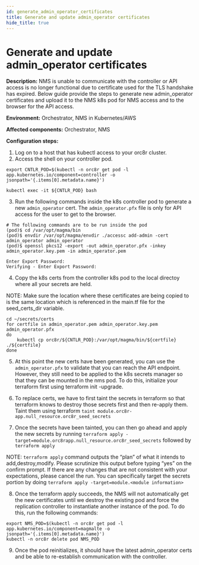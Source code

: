 ```yaml
---
id: generate_admin_operator_certificates
title: Generate and update admin_operator certificates
hide_title: true
---
```

# Generate and update admin_operator certificates

**Description:**  NMS is unable to communicate with the controller or API access is no longer functional due to certificate used for the TLS handshake has expired. Below guide provide the steps to generate new admin_operator certificates and upload it to the NMS k8s pod for NMS access and to the browser for the API access.

**Environment:** Orchestrator, NMS in Kubernetes/AWS

**Affected components:** Orchestrator, NMS

**Configuration steps:**


1. Log on to a host that has kubectl access to your orc8r cluster.
2. Access the shell on your controller pod.

`export CNTLR_POD=$(kubectl -n orc8r get pod -l app.kubernetes.io/component=controller -o jsonpath='{.items[0].metadata.name}')`

`kubectl exec -it ${CNTLR_POD} bash`

3. Run the following commands inside the k8s controller pod to generate a new `admin_operator` cert. The `admin_operator.pfx` file is only for API access for the user to get to the browser.

```
# The following commands are to be run inside the pod
(pod)$ cd /var/opt/magma/bin
(pod)$ envdir /var/opt/magma/envdir ./accessc add-admin -cert admin_operator admin_operator
(pod)$ openssl pkcs12 -export -out admin_operator.pfx -inkey admin_operator.key.pem -in admin_operator.pem

Enter Export Password:
Verifying - Enter Export Password:
```

4. Copy the k8s certs from the controller k8s pod to the local directoy where all your secrets are held.

NOTE: Make sure the location where these certificates are being copied to is the same location which is referenced in the main.tf file for the seed_certs_dir variable.
```
cd ~/secrets/certs
for certfile in admin_operator.pem admin_operator.key.pem admin_operator.pfx
do
    kubectl cp orc8r/${CNTLR_POD}:/var/opt/magma/bin/${certfile} ./${certfile}
done
```
5. At this point the new certs have been generated, you can use the `admin_operator.pfx` to validate that you can reach the API endpoint. However, they still need to be applied to the k8s secrets manager so that they can be mounted in the nms pod. To do this, initialize your terraform first using terraform init -upgrade.

6. To replace certs, we have to first taint the secrets in terraform so that terraform knows to destroy those secrets first and then re-apply them. Taint them using terraform `taint module.orc8r-app.null_resource.orc8r_seed_secrets`

7. Once the secrets have been tainted, you can then go ahead and apply the new secrets by running `terraform apply -target=module.orc8rapp.null_resource.orc8r_seed_secrets` followed by `terraform apply`

NOTE: `terraform apply` command outputs the “plan” of what it intends to add,destroy,modify. Please scrutinize this output before typing “yes” on the confirm prompt. If there are any changes that are not consistent with your expectations, please cancel the run. You can specifically target the secrets portion by doing `terraform apply -target=module.<module information>`

8. Once the terraform apply succeeds, the NMS will not automatically get the new certificates until we destroy the existing pod and force the replication controller to instantiate another instance of the pod. To do this, run the following commands:
```
export NMS_POD=$(kubectl -n orc8r get pod -l  app.kubernetes.io/component=magmalte -o jsonpath='{.items[0].metadata.name}')
kubectl -n orc8r delete pod NMS_POD
```
9. Once the pod reinitializes, it should have the latest admin_operator certs and be able to re-establish communication with the controller.

